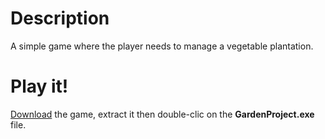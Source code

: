 # Description
A simple game where the player needs to manage a vegetable plantation.

# Play it!
[Download](https://github.com/Zbluu/GardenProject/releases/latest/download/GardenProjectRelease.rar) the game, extract it then double-clic on the **GardenProject.exe** file.
